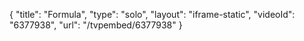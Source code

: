 {
    "title": "Formula",
    "type": "solo",
    "layout": "iframe-static",
    "videoId": "6377938",
    "url": "\/tvpembed\/6377938"
}